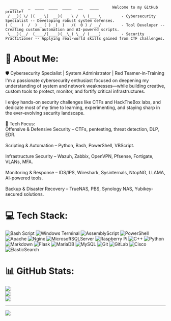 ```
  ___  _  _  ____  ____  ____   __   ____      Welcome to my GitHub profile!          
 / __)( \/ )(  _ \(  __)(  _ \ /  \ (___ \         - Cybersecurity Specialist -- Developing robust system defenses.
( (__  )  /  ) _ ( ) _)  )   /(  0 ) / __/         - Tool Developer -- Creating custom automation and AI-powered scripts.
 \___)(__/  (____/(____)(__\_) \__/ (____)         - Security Practitioner -- Applying real-world skills gained from CTF challenges.

```


# 💫 About Me:
🛡️ Cybersecurity Specialist | System Administrator | Red Teamer-in-Training<br>I'm a passionate cybersecurity enthusiast focused on deepening my understanding of system and network weaknesses—while building creative, custom tools to protect, monitor, and fortify critical infrastructures.<br><br>I enjoy hands-on security challenges like CTFs and HackTheBox labs, and dedicate most of my time to learning, experimenting, and staying sharp in the ever-evolving security landscape.<br><br>🧰 Tech Focus:<br>Offensive & Defensive Security – CTFs, pentesting, threat detection, DLP, EDR.<br><br>Scripting & Automation – Python, Bash, PowerShell, VBScript.<br><br>Infrastructure Security – Wazuh, Zabbix, OpenVPN, Pfsense, Fortigate, VLANs, MFA.<br><br>Monitoring & Response – IDS/IPS, Wireshark, Sysinternals, NtopNG, LLAMA, AI-powered tools.<br><br>Backup & Disaster Recovery – TrueNAS, PBS, Synology NAS, Yubikey-secured solutions.


# 💻 Tech Stack:
![Bash Script](https://img.shields.io/badge/bash_script-%23121011.svg?style=for-the-badge&logo=gnu-bash&logoColor=white) ![Windows Terminal](https://img.shields.io/badge/Windows%20Terminal-%234D4D4D.svg?style=for-the-badge&logo=windows-terminal&logoColor=white) ![AssemblyScript](https://img.shields.io/badge/assembly%20script-%23000000.svg?style=for-the-badge&logo=assemblyscript&logoColor=white) ![PowerShell](https://img.shields.io/badge/PowerShell-%235391FE.svg?style=for-the-badge&logo=powershell&logoColor=white) ![Apache](https://img.shields.io/badge/apache-%23D42029.svg?style=for-the-badge&logo=apache&logoColor=white) ![Nginx](https://img.shields.io/badge/nginx-%23009639.svg?style=for-the-badge&logo=nginx&logoColor=white) ![MicrosoftSQLServer](https://img.shields.io/badge/Microsoft%20SQL%20Server-CC2927?style=for-the-badge&logo=microsoft%20sql%20server&logoColor=white) ![Raspberry Pi](https://img.shields.io/badge/-Raspberry_Pi-C51A4A?style=for-the-badge&logo=Raspberry-Pi) ![C++](https://img.shields.io/badge/c++-%2300599C.svg?style=for-the-badge&logo=c%2B%2B&logoColor=white) ![Python](https://img.shields.io/badge/python-3670A0?style=for-the-badge&logo=python&logoColor=ffdd54) ![Markdown](https://img.shields.io/badge/markdown-%23000000.svg?style=for-the-badge&logo=markdown&logoColor=white) ![Flask](https://img.shields.io/badge/flask-%23000.svg?style=for-the-badge&logo=flask&logoColor=white) ![MariaDB](https://img.shields.io/badge/MariaDB-003545?style=for-the-badge&logo=mariadb&logoColor=white) ![MySQL](https://img.shields.io/badge/mysql-4479A1.svg?style=for-the-badge&logo=mysql&logoColor=white) ![Git](https://img.shields.io/badge/git-%23F05033.svg?style=for-the-badge&logo=git&logoColor=white) ![GitLab](https://img.shields.io/badge/gitlab-%23181717.svg?style=for-the-badge&logo=gitlab&logoColor=white) ![Cisco](https://img.shields.io/badge/cisco-%23049fd9.svg?style=for-the-badge&logo=cisco&logoColor=black) ![ElasticSearch](https://img.shields.io/badge/-ElasticSearch-005571?style=for-the-badge&logo=elasticsearch)
# 📊 GitHub Stats:
![](https://github-readme-stats.vercel.app/api?username=cyberG33k02&theme=dark&hide_border=false&include_all_commits=true&count_private=true)<br/>
![](https://nirzak-streak-stats.vercel.app/?user=cyberG33k02&theme=dark&hide_border=false)<br/>
![](https://github-readme-stats.vercel.app/api/top-langs/?username=cyberG33k02&theme=dark&hide_border=false&include_all_commits=true&count_private=true&layout=compact)

---
[![](https://visitcount.itsvg.in/api?id=cyberG33k02&icon=0&color=0)](https://visitcount.itsvg.in)

<!-- Proudly created with GPRM ( https://gprm.itsvg.in ) -->
